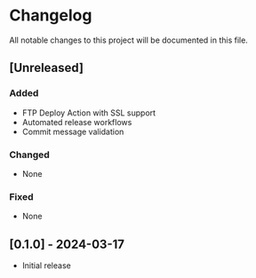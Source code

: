 # Changelog

All notable changes to this project will be documented in this file.

## [Unreleased]

### Added
- FTP Deploy Action with SSL support
- Automated release workflows
- Commit message validation

### Changed
- None

### Fixed
- None

## [0.1.0] - 2024-03-17
- Initial release